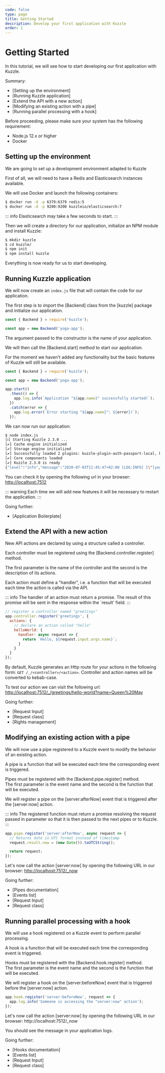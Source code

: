 ```yaml
---
code: false
type: page
title: Getting Started
description: Develop your first application with Kuzzle
order: 1
---
```


# Getting Started

In this tutorial, we will see how to start developing our first application with Kuzzle.

Summary:
 - [Setting up the environment]
 - [Running Kuzzle application]
 - [Extend the API with a new action]
 - [Modifying an existing action with a pipe]
 - [Running parallel processing with a hook]

Before proceeding, please make sure your system has the following requirement:
 - Node.js 12.x or higher
 - Docker

## Setting up the environment

We are going to set up a development environment adapted to Kuzzle

First of all, we will need to have a Redis and Elasticsearch instances available.

We will use Docker and launch the following containers:

```bash
$ docker run -d -p 6379:6379 redis:5
$ docker run -d -p 9200:9200 kuzzleio/elasticsearch:7
```

::: info
Elasticsearch may take a few seconds to start.
:::

Then we will create a directory for our application, initialize an NPM module and install Kuzzle:

```bash
$ mkdir kuzzle
$ cd kuzzle/
$ npm init
$ npm install kuzzle
```

Everything is now ready for us to start developing.

## Running Kuzzle application

We will now create an `index.js` file that will contain the code for our application.

The first step is to import the [Backend] class from the [kuzzle] package and initialize our application.

```js
const { Backend } = require('kuzzle');

const app = new Backend('yoga-app');
```

The argument passed to the constructor is the name of your application.

We will then call the [Backend.start] method to start our application.

For the moment we haven't added any functionality but the basic features of Kuzzle will still be available.

```js
const { Backend } = require('kuzzle');

const app = new Backend('yoga-app');

app.start()
  .then(() => {
    app.log.info(`Application "${app.name}" successfully started!`);
  })
  .catch(error => {
    app.log.error(`Error starting "${app.name}": ${error})`);
  });
```

We can now run our application:

```bash
$ node index.js
[ℹ] Starting Kuzzle 2.3.0 ...
[✔] Cache engine initialized
[✔] Storage engine initialized
[✔] Successfully loaded 2 plugins: kuzzle-plugin-auth-passport-local, kuzzle-plugin-logger
[✔] Core components loaded
[✔] Kuzzle 2.3.0 is ready
{"level":"info","message":"2020-07-03T11:45:47+02:00 [LOG:INFO] [\"[yoga-app]: Application \\\"yoga-app\\\" successfully started!\"]"}
```

You can check it by opening the following url in your browser: [http://localhost:7512](http://localhost:7512)

::: warning
Each time we will add new features it will be necessary to restart the application.
:::

Going further:
 - [Application Boilerplate]

## Extend the API with a new action

New API actions are declared by using a structure called a controller.

Each controller must be registered using the [Backend.controller.register] method.  

The first parameter is the name of the controller and the second is the description of its actions.

Each action must define a "handler", i.e. a function that will be executed each time the action is called via the API.

::: info
The handler of an action must return a promise. The result of this promise will be sent in the response within the `result' field.
:::


```js
// register a controller named "greetings"
app.controller.register('greetings', {
  actions: {
    // declare an action called "hello"
    helloWorld: {
      handler: async request => {
        return `Hello, ${request.input.args.name}`;
      }
    }
  }
});
```

By default, Kuzzle generates an Http route for your actions in the following form: `GET /_/<controller>/<action>`.
Controller and action names will be converted to kebab-case.

To test our action we can visit the following url: [http://localhost:7512/_/greetings/hello-world?name=Queen%20May](http://localhost:7512/_/greetings/hello-world?name=Queen%20May)

Going further:
 - [Request Input]
 - [Request class]
 - [Rights management]

## Modifying an existing action with a pipe

We will now use a pipe registered to a Kuzzle event to modify the behavior of an existing action.

A pipe is a function that will be executed each time the corresponding event is triggered.

Pipes must be registered with the [Backend.pipe.register] method.  
The first parameter is the event name and the second is the function that will be executed.

We will register a pipe on the [server:afterNow] event that is triggered after the [server:now] action.

::: info
The registered function must return a promise resolving the request passed in parameter so that it is then passed to the next pipes or to Kuzzle.
:::

```js
app.pipe.register('server:afterNow', async request => {
  // Returns date in UTC format instead of timestamp
  request.result.now = (new Date()).toUTCString();

  return request;
});
```

Let's now call the action [server:now] by opening the following URL in our browser: [http://localhost:7512/_now](http://localhost:7512/_now)

Going further:
 - [Pipes documentation]
 - [Events list]
 - [Request Input]
 - [Request class]

## Running parallel processing with a hook

We will use a hook registered on a Kuzzle event to perform parallel processing.

A hook is a function that will be executed each time the corresponding event is triggered.

Hooks must be registered with the [Backend.hook.register] method.  
The first parameter is the event name and the second is the function that will be executed.

We will register a hook on the [server:beforeNow] event that is triggered before the [server:now] action.

```js
app.hook.register('server:beforeNow', request => {
  app.log.info('Someone is accessing the "server:now" action');
});
```

Let's now call the action [server:now] by opening the following URL in our browser: http://localhost:7512/_now

You should see the message in your application logs.

Going further:
 - [Hooks documentation]
 - [Events list]
 - [Request Input]
 - [Request class]
